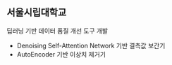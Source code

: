 ## 서울시립대학교

딥러닝 기반 데이터 품질 개선 도구 개발
- Denoising Self-Attention Network 기반 결측값 보간기
- AutoEncoder 기반 이상치 제거기
